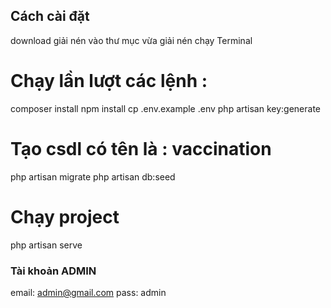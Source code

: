 ## Cách cài đặt
download giải nén 
vào thư mục vừa giải nén chạy Terminal
# Chạy lần lượt các lệnh : 
composer install
npm install 
cp .env.example .env
php artisan key:generate

# Tạo csdl có tên là : vaccination

php artisan migrate
php artisan db:seed

# Chạy project
php artisan serve

### Tài khoản ADMIN
email: admin@gmail.com
pass: admin
